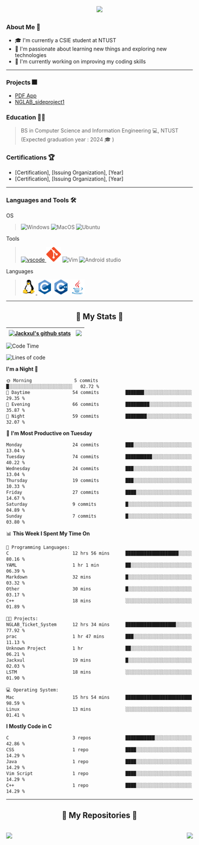 <h1 align="center">
  <a href="https://git.io/typing-svg">
    <img src="https://readme-typing-svg.herokuapp.com/?lines=Hello,+There!+👋;This+is+Jack+Xul....;Nice+to+meet+you!&center=true&size=30">
  </a>
</h1>

### About Me 🐺
- 🎓 I'm currently a CSIE student at NTUST
- 🌱 I'm passionate about learning new things and exploring new technologies
- 🔭 I'm currently working on improving my coding skills
---

### Projects 🎆
- [PDF App](https://github.com/Jackxul/Android_studio)
- [NGLAB_sideproject1](https://github.com/Jackxul/NGLAB_Ticket_System)



### Education 🧑‍🎓
> BS in Computer Science and Information Engineering 💻, NTUST (Expected graduation year : 2024 🎓 )

### Certifications 🏆
- [Certification], [Issuing Organization], [Year]
- [Certification], [Issuing Organization], [Year]
---
###  Languages and Tools 🛠️

OS
> <img src="https://user-images.githubusercontent.com/25181517/186884150-05e9ff6d-340e-4802-9533-2c3f02363ee3.png" alt="Windows" width="40" height="40" />  <img src="https://user-images.githubusercontent.com/25181517/186884152-ae609cca-8cf1-4175-8d60-1ce1fa078ca2.png" alt="MacOS" width="40" height="40" />  <img src="https://user-images.githubusercontent.com/25181517/186884153-99edc188-e4aa-4c84-91b0-e2df260ebc33.png" alt="Ubuntu" width="40" height="40" />

Tools
> <a href="https://code.visualstudio.com/" target="_blank"> <img src="https://cdn.jsdelivr.net/gh/devicons/devicon/icons/vscode/vscode-original.svg" alt="vscode" width="40" height="40"/> </a> <img src="https://raw.githubusercontent.com/devicons/devicon/master/icons/git/git-original.svg" alt="Git" width="40" height="40"/> <img src="https://user-images.githubusercontent.com/25181517/192108889-232b3431-a585-4b36-a62d-9078bd3641d9.png" alt="Vim" width="40" height="40"/> <img src="https://user-images.githubusercontent.com/25181517/192108895-20dc3343-43e3-4a54-a90e-13a4abbc57b9.png" alt="Android studio" width="40" height="40" />

Languages
> <a href="https://www.linux.org/" target="_blank" rel="noreferrer"> <img src="https://raw.githubusercontent.com/devicons/devicon/master/icons/linux/linux-original.svg" alt="linux" width="40" height="40"/> </a>  <img src="https://raw.githubusercontent.com/devicons/devicon/master/icons/c/c-original.svg" alt="C" width="40" height="40"/> <img src="https://raw.githubusercontent.com/devicons/devicon/master/icons/cplusplus/cplusplus-original.svg" alt="C++" width="40" height="40"/> <img src="https://raw.githubusercontent.com/devicons/devicon/master/icons/java/java-original.svg" alt="Java" width="40" height="40"/>
> 
---

<h2 align="center">🦊 My Stats 🦊</h2>

| <a href="https://github.com/Jackxul?tab=repositories"><img align="center" src="https://github-readme-stats.vercel.app/api?username=Jackxul&show_icons=true&include_all_commits=true&theme=nightowl&hide_border=true" alt="Jackxul's github stats" /></a> | <img align="center" src="https://github-readme-stats.vercel.app/api/top-langs/?username=Jackxul&&hide=SCSS,CSS,EJS,HTML&langs_count=5&layout=compact&theme=blueberry&hide_border=true" /></a> |
| ------------- | ------------- |

<!--START_SECTION:waka-->
![Code Time](http://img.shields.io/badge/Code%20Time-14%20hrs%2024%20mins-blue)

![Lines of code](https://img.shields.io/badge/From%20Hello%20World%20I%27ve%20Written-142.4%20thousand%20lines%20of%20code-blue)

**I'm a Night 🦉** 

```text
🌞 Morning                5 commits           █░░░░░░░░░░░░░░░░░░░░░░░░   02.72 % 
🌆 Daytime                54 commits          ███████░░░░░░░░░░░░░░░░░░   29.35 % 
🌃 Evening                66 commits          █████████░░░░░░░░░░░░░░░░   35.87 % 
🌙 Night                  59 commits          ████████░░░░░░░░░░░░░░░░░   32.07 % 
```
📅 **I'm Most Productive on Tuesday** 

```text
Monday                   24 commits          ███░░░░░░░░░░░░░░░░░░░░░░   13.04 % 
Tuesday                  74 commits          ██████████░░░░░░░░░░░░░░░   40.22 % 
Wednesday                24 commits          ███░░░░░░░░░░░░░░░░░░░░░░   13.04 % 
Thursday                 19 commits          ███░░░░░░░░░░░░░░░░░░░░░░   10.33 % 
Friday                   27 commits          ████░░░░░░░░░░░░░░░░░░░░░   14.67 % 
Saturday                 9 commits           █░░░░░░░░░░░░░░░░░░░░░░░░   04.89 % 
Sunday                   7 commits           █░░░░░░░░░░░░░░░░░░░░░░░░   03.80 % 
```


📊 **This Week I Spent My Time On** 

```text
💬 Programming Languages: 
C                        12 hrs 56 mins      ████████████████████░░░░░   80.16 % 
YAML                     1 hr 1 min          ██░░░░░░░░░░░░░░░░░░░░░░░   06.39 % 
Markdown                 32 mins             █░░░░░░░░░░░░░░░░░░░░░░░░   03.32 % 
Other                    30 mins             █░░░░░░░░░░░░░░░░░░░░░░░░   03.17 % 
C++                      18 mins             ░░░░░░░░░░░░░░░░░░░░░░░░░   01.89 % 

🐱‍💻 Projects: 
NGLAB_Ticket_System      12 hrs 34 mins      ███████████████████░░░░░░   77.92 % 
prac                     1 hr 47 mins        ███░░░░░░░░░░░░░░░░░░░░░░   11.13 % 
Unknown Project          1 hr                ██░░░░░░░░░░░░░░░░░░░░░░░   06.21 % 
Jackxul                  19 mins             █░░░░░░░░░░░░░░░░░░░░░░░░   02.03 % 
LSTM                     18 mins             ░░░░░░░░░░░░░░░░░░░░░░░░░   01.90 % 

💻 Operating System: 
Mac                      15 hrs 54 mins      █████████████████████████   98.59 % 
Linux                    13 mins             ░░░░░░░░░░░░░░░░░░░░░░░░░   01.41 % 
```

**I Mostly Code in C** 

```text
C                        3 repos             ███████████░░░░░░░░░░░░░░   42.86 % 
CSS                      1 repo              ████░░░░░░░░░░░░░░░░░░░░░   14.29 % 
Java                     1 repo              ████░░░░░░░░░░░░░░░░░░░░░   14.29 % 
Vim Script               1 repo              ████░░░░░░░░░░░░░░░░░░░░░   14.29 % 
C++                      1 repo              ████░░░░░░░░░░░░░░░░░░░░░   14.29 % 
```




<!--END_SECTION:waka-->

---
<h2 align="center">📂 My Repositories 📂</h2>
<br>
<div width="100%" align="center">
  <a align="left" href="https://github.com/Jackxul/NGLAB_Ticket_System" title="NGLAB_Ticket_System"><img align="left" height="115" src="https://github-readme-stats.vercel.app/api/pin/?username=Jackxul&repo=NGLAB_Ticket_System&theme=react&border_color=61dafb&border_radius=10"></a><a align="right" href="https://github.com/Jackxul/Makefile" title="Makefile"><img align="right" height="115" src="https://github-readme-stats.vercel.app/api/pin/?username=Jackxul&repo=Makefile&theme=react&border_color=61dafb&border_radius=10"></a>
</div>
<br/><br/><br/><br/><br/><br/>


<!--
**Jackxul/Jackxul** is a ✨ _special_ ✨ repository because its `README.md` (this file) appears on your GitHub profile.

Here are some ideas to get you started:

- 🔭 I’m currently working on ...
- 🌱 I’m currently learning ...
- 👯 I’m looking to collaborate on ...
- 🤔 I’m looking for help with ...
- 💬 Ask me about ...
- 📫 How to reach me: ...
- 😄 Pronouns: ...
- ⚡ Fun fact: ...
-->
